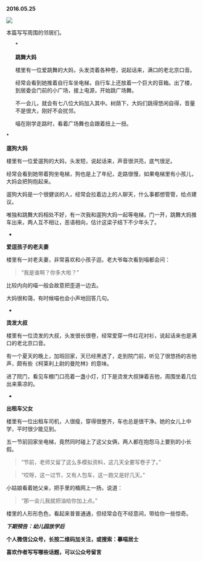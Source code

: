 
          
            
**2016.05.25**



![](//upload-images.jianshu.io/upload_images/51001-1f5d560a0b6dc744.jpg)




本篇写写周围的邻居们。
<ol>
* 

**跳舞大妈**

楼里有一位爱跳舞的大妈，头发烫着各种卷，说起话来，满口的老北京口音。

经常会看到她推着自行车坐电梯，自行车上还放着一个巨大的音箱。出了楼，到居委会门前的小广场，接上电源，开始跳广场舞。

不一会儿，就会有七八位大妈加入其中。树荫下，大妈们跳得悠闲自得，音量不是很大，刚好不会扰邻。

喵在刚学走路时，看着广场舞也会跟着扭上一扭。

</ol>
* 

**遛狗大妈**

楼里有一位爱遛狗的大妈，头发短，说起话来，声音很洪亮，底气很足。

经常会看到她带着狗坐电梯，狗也是上了年纪，走路很慢，如果电梯里有小孩儿，大妈会把狗抱起来。

遛狗大妈是一个很健谈的人，经常会拉着边上的人聊天，什么事都想管管，给点建议。

唯独和跳舞大妈相处不好，有一次我和遛狗大妈一起等电梯，门一开，跳舞大妈推车出来，两人互不相让，恶语相向，估计这梁子结下不少年头了。

* 

**爱逗孩子的老夫妻**

楼里有一对老夫妻，非常喜欢和小孩子逗。老大爷每次看到喵都会问：
>“我是谁啊？你多大啦？”



比较内向的喵一般会故意把歪道一边去。

大妈很和蔼，有时候喵也会小声地回答几句。

* 

**烫发大叔**

楼里有一位烫发的大叔，头发很长很卷，经常爱穿一件红花衬衫，说起话来也是满口的老北京口音。

有一个夏天的晚上，加班回家，天已经黑透了，走到院门前，听见了很悠扬的吉他声，颇有些《柯莱利上尉的曼陀林》的意味。

进了院门，看见车棚门口亮着一盏小灯，灯下是烫发大叔弹着吉他，周围坐着几位出来乘凉的。

* 

**出租车父女**

楼里有一位出租车司机，人很瘦，穿得很整齐，车也总是很干净。她的女儿上中学，平时很少能见到。

五一节前回家坐电梯，竟然同时碰上了这父女俩，两人都在抱怨马上要到的小长假。
>“节前，老师又留了这么多模拟资料，这几天全要写卷子了。”


>“哎呀，这一过节，又有人包车，这一跑又是好几天。”



小姑娘看着她父亲，把手里的桶网上一扬，说道：
>“那一会儿我就把油给你加上点。”





楼里的人形形色色，看起来普普通通，但经常会在不经意间，带给你一些惊奇。


***下期预告：幼儿园放学后***


**个人微信公众号，长按二维码加关注，或搜索：摹喵居士**

**喜欢作者写写哪些话题，可以公众号留言**




          
        
